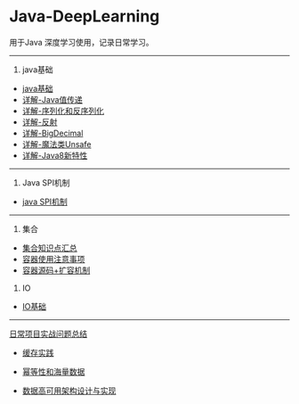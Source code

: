 # Java-DeepLearning
用于Java 深度学习使用，记录日常学习。

---

1. java基础
- [java基础](./docs/1.java-base/java%E5%9F%BA%E7%A1%80%E7%9F%A5%E8%AF%86%E7%82%B9.md)  
- [详解-Java值传递](./docs/1.java-base/%E8%AF%A6%E8%A7%A3-Java%E5%80%BC%E4%BC%A0%E9%80%92.md)
- [详解-序列化和反序列化](./docs/1.java-base/%E8%AF%A6%E8%A7%A3-%E5%BA%8F%E5%88%97%E5%8C%96%E5%92%8C%E5%8F%8D%E5%BA%8F%E5%88%97%E5%8C%96.md)
- [详解-反射](./docs/1.java-base/%E8%AF%A6%E8%A7%A3-%E5%8F%8D%E5%B0%84.md)
- [详解-BigDecimal](./docs/1.java-base/%E8%AF%A6%E8%A7%A3-BigDecimal.md)
- [详解-魔法类Unsafe](./docs/1.java-base/%E8%AF%A6%E8%A7%A3-%E9%AD%94%E6%B3%95%E7%B1%BBUnsafe.md)
- [详解-Java8新特性](./docs/1.java-base/Java8%E6%96%B0%E7%89%B9%E6%80%A7.md)

---
1. Java SPI机制

- [java SPI机制](./docs/2.SPI%E6%9C%BA%E5%88%B6/SPI%E6%9C%BA%E5%88%B6%E8%AF%A6%E8%A7%A3.md)

---

1. 集合
   

- [集合知识点汇总](./docs/3.%E5%90%88%E9%9B%86/Java%E9%9B%86%E5%90%88%E7%9F%A5%E8%AF%86%E7%82%B9.md)
- [容器使用注意事项](./docs/3.%E5%90%88%E9%9B%86/%E5%AE%B9%E5%99%A8%E4%BD%BF%E7%94%A8%E6%B3%A8%E6%84%8F%E4%BA%8B%E9%A1%B9.md)
- [容器源码+扩容机制](./docs/3.%E5%90%88%E9%9B%86/%E5%AE%B9%E5%99%A8%E6%BA%90%E7%A0%81%2B%E6%89%A9%E5%AE%B9%E6%9C%BA%E5%88%B6.md)

1. IO
- [IO基础](./docs/4.IO/IO%E5%9F%BA%E7%A1%80.md)


---
[日常项目实战问题总结](./docs/dailyDev/dailyDev.md)

- [缓存实践](./docs/dailyDev/%E7%BC%93%E5%AD%98%E5%AE%9E%E8%B7%B5/%E7%BC%93%E5%AD%98%E5%AE%9E%E8%B7%B5.md)


- [幂等性和海量数据](./docs/dailyDev/%E5%B9%82%E7%AD%89%E6%80%A7%E5%92%8C%E6%B5%B7%E9%87%8F%E6%95%B0%E6%8D%AE/%E5%AE%9E%E6%88%98%E2%80%94%E2%80%94%E5%B9%82%E7%AD%89%E6%80%A7%2B%E6%B5%B7%E9%87%8F%E6%95%B0%E6%8D%AE%E5%A4%84%E7%90%86.md)


- [数据高可用架构设计与实现](./docs/dailyDev/massDataDes/massDataDes.md)